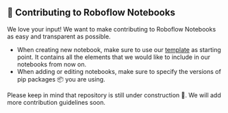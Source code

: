 ## 🦸 Contributing to Roboflow Notebooks

We love your input! We want to make contributing to Roboflow Notebooks as easy and transparent as possible.

- When creating new notebook, make sure to use our [template](https://github.com/roboflow-ai/notebooks/blob/main/notebooks/_train-template.ipynb) as starting point. It contains all the elements that we would like to include in our notebooks from now on.
- When adding or editing notebooks, make sure to specify the versions of pip packages 📦 you are using.

Please keep in mind that repository is still under construction 🚧. We will add more contribution guidelines soon.
